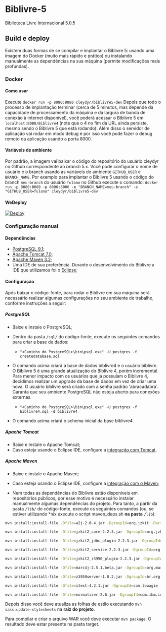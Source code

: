 # Biblivre-5

Biblioteca Livre Internacional 5.0.5

## Build e deploy

Existem duas formas de se compilar e implantar o Biblivre 5: usando uma imagem do Docker (muito mais rápido e prático) ou instalando manualmente as dependências na sua máquina (permite modificações mais profundas).

### Docker

#### Como usar
Execute `docker run -p 8080:8080 cleydyr/biblivre5-dev`
Depois que todo o processo de implantação terminar (cerca de 5 minutos, mas depende da capacidade de processamento da máquina e da largura de banda de conexão à internet disponível), você poderá acessar o Biblivre 5 em `localhost:8080/Biblivre4` (note que o 4 no fim da URL ainda persiste, mesmo sendo o Biblivre 5 que está rodando). Além disso o servidor de aplicação vai rodar em modo debug e por isso você pode fazer o debug remoto da aplicação usando a porta 8000.

#### Variáveis de ambiente
Por padrão, a imagem vai baixar o código do repositório do usuário cleydyr no Github correspondente ao *branch* 5.x. Você pode configurar o nome de usuário e o branch usando as variáveis de ambiente `GITHUB_USER` e `BRANCH_NAME`. Por exemplo para implantar o Biblivre 5 usando o código do branch `meu-branch` do usuário `fulano` no Github execute o comando:
`docker run -p 8080:8080 -p 8000:8000 -e "BRANCH_NAME=meu-branch" -e "GITHUB_USER=fulano" cleydyr/biblivre5-dev`

#### WeDeploy
[![Deploy](https://cdn.wedeploy.com/images/deploy.svg)](https://console.wedeploy.com/deploy?repo=https://github.com/cleydyr/Biblivre-5/tree/5.x)

### Configuração manual

#### Dependências

- [PostgreSQL 9.1](https://www.postgresql.org/);
- [Apache Tomcat 7.0](http://tomcat.apache.org/);
- [Apache Maven 3.2](https://maven.apache.org/);
- Uma IDE de sua preferência. Durante o desenvolvimento do Biblivre a IDE que utilizamos foi o [Eclipse](http://www.eclipse.org/downloads/eclipse-packages/);

#### Configuração

Após baixar o código-fonte, para rodar o Biblivre em sua máquina será necessário realizar algumas configurações no seu ambiente de trabalho, conforme instruções a seguir:

##### PostgreSQL

- Baixe e instale o PostgreSQL;
- Dentro da pasta `/sql/` do código-fonte, execute os seguintes comandos para criar a base de dados: 

  - `"<Caminho do PostgreSQL>\bin\psql.exe" -U postgres -f createdatabase.sql`

- O comando acima criará a base de dados biblivre4 e o usuário biblivre. O Biblivre 5 é uma grande atualização do Biblivre 4, porém incremental. Para menor impacto com os usuários que já possuíam o Biblivre 4, decidimos realizar um upgrade da base de dados em vez de criar uma nova. O usuário biblivre será criado com a senha padrão 'abracadabra'. Garanta que seu ambiente PostgreSQL não esteja aberto para conexões externas.

  - `"<Caminho do PostgreSQL>\bin\psql.exe" -U postgres -f biblivre4.sql -d biblivre4`

- O comando acima criará o schema inicial da base biblivre4.

##### Apache Tomcat

- Baixe e instale o Apache Tomcat;
- Caso esteja usando o Eclipse IDE, configure a [integração com Tomcat](http://www.eclipse.org/webtools/jst/components/ws/M5/tutorials/InstallTomcat.html).

##### Apache Maven

- Baixe e instale o Apache Maven;

- Caso esteja usando o Eclipse IDE, configure a [integração com o Maven](http://www.eclipse.org/m2e/);

- Nem todas as dependências do Biblivre estão disponíveis em repositórios públicos, por esse motivo é necessário instalar manualmente algumas dependências do projeto. Para tanto, a partir da pasta `/lib/` do código-fonte, execute os seguintes comandos (ou, se estiver utilizando *nix execute o script maven_deps.sh **na pasta** `/lib`):

```bash
mvn install:install-file -Dfile=a2j-2.0.4.jar -DgroupId=org.jzkit -DartifactId=a2j -Dversion=2.0.4 -Dpackaging=jar

mvn install:install-file -Dfile=jzkit2_core-2.2.3.jar -DgroupId=org.jzkit -DartifactId=jzkit2_core -Dversion=2.2.3 -Dpackaging=jar

mvn install:install-file -Dfile=jzkit2_jdbc_plugin-2.2.3.jar -DgroupId=org.jzkit -DartifactId=jzkit2_jdbc_plugin -Dversion=2.2.3 -Dpackaging=jar

mvn install:install-file -Dfile=jzkit2_service-2.2.3.jar -DgroupId=org.jzkit -DartifactId=jzkit2_service -Dversion=2.2.3 -Dpackaging=jar

mvn install:install-file -Dfile=jzkit2_z3950_plugin-2.2.3.jar -DgroupId=org.jzkit -DartifactId=jzkit2_z3950_plugin -Dversion=2.2.3 -Dpackaging=jar

mvn install:install-file -Dfile=marc4j-2.5.1.beta.jar -DgroupId=org.marc4j -DartifactId=marc4j -Dversion=2.5.1.beta -Dpackaging=jar

mvn install:install-file -Dfile=z3950server-1.0.2.jar -DgroupId=br.org.biblivre -DartifactId=z3950server -Dversion=1.0.2 -Dpackaging=jar

mvn install:install-file -Dfile=itext-4.2.1.jar -DgroupId=com.lowagie -DartifactId=itext -Dversion=4.2.1 -Dpackaging=jar

mvn install:install-file -Dfile=normalizer-2.6.jar -DgroupId=com.ibm.icu -DartifactId=normalizer -Dversion=2.6 -Dpackaging=jar
```

Depois disso você deve atualiza as folhas de estilo executando `mvn sass:update-stylesheets` na **raiz do projeto**.

Para compilar e criar o arquivo WAR você deve executar `mvn package`. O resultado deve estar presente na pasta target.
